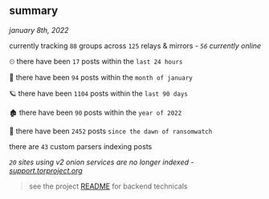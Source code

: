 
## summary
_january 8th, 2022_

currently tracking `88` groups across `125` relays & mirrors - _`56` currently online_

⏲ there have been `17` posts within the `last 24 hours`

🦈 there have been `94` posts within the `month of january`

🪐 there have been `1104` posts within the `last 90 days`

🏚 there have been `90` posts within the `year of 2022`

🦕 there have been `2452` posts `since the dawn of ransomwatch`

there are `43` custom parsers indexing posts

_`20` sites using v2 onion services are no longer indexed - [support.torproject.org](https://support.torproject.org/onionservices/v2-deprecation/)_

> see the project [README](https://github.com/thetanz/ransomwatch#ransomwatch--) for backend technicals
